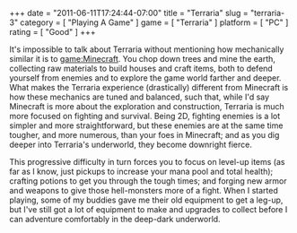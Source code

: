 +++
date = "2011-06-11T17:24:44-07:00"
title = "Terraria"
slug = "terraria-3"
category = [ "Playing A Game" ]
game = [ "Terraria" ]
platform = [ "PC" ]
rating = [ "Good" ]
+++

It's impossible to talk about Terraria without mentioning how mechanically similar it is to <game:Minecraft>.  You chop down trees and mine the earth, collecting raw materials to build houses and craft items, both to defend yourself from enemies and to explore the game world farther and deeper.  What makes the Terraria experience (drastically) different from Minecraft is how these mechanics are tuned and balanced, such that, while I'd say Minecraft is more about the exploration and construction, Terraria is much more focused on fighting and survival.  Being 2D, fighting enemies is a lot simpler and more straightforward, but these enemies are at the same time tougher, and more numerous, than your foes in Minecraft; and as you dig deeper into Terraria's underworld, they become downright fierce.

This progressive difficulty in turn forces you to focus on level-up items (as far as I know, just pickups to increase your mana pool and total health); crafting potions to get you through the tough times; and forging new armor and weapons to give those hell-monsters more of a fight.  When I started playing, some of my buddies gave me their old equipment to get a leg-up, but I've still got a lot of equipment to make and upgrades to collect before I can adventure comfortably in the deep-dark underworld.